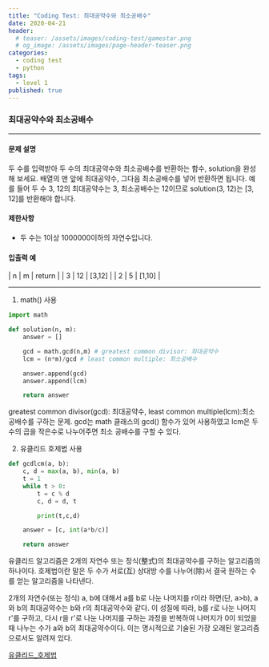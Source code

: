 ```yaml
---
title: "Coding Test: 최대공약수와 최소공배수"
date: 2020-04-21
header:
  # teaser: /assets/images/coding-test/gamestar.png
  # og_image: /assets/images/page-header-teaser.png
categories:
  - coding test
  - python
tags:
  - level 1
published: true
---
```


###  최대공약수와 최소공배수

---

#### 문제 설명

두 수를 입력받아 두 수의 최대공약수와 최소공배수를 반환하는 함수, solution을 완성해 보세요. 배열의 맨 앞에 최대공약수, 그다음 최소공배수를 넣어 반환하면 됩니다. 예를 들어 두 수 3, 12의 최대공약수는 3, 최소공배수는 12이므로 solution(3, 12)는 [3, 12]를 반환해야 합니다.

#### 제한사항

- 두 수는 1이상 1000000이하의 자연수입니다.

#### 입출력 예

| n | m |	return |
| 3 | 12 | [3,12] |
| 2 | 5 | [1,10] |

---

1.  math() 사용

```python
import math

def solution(n, m):
    answer = []

    gcd = math.gcd(n,m) # greatest common divisor: 최대공약수
    lcm = (n*m)/gcd # least common multiple: 최소공배수

    answer.append(gcd)
    answer.append(lcm)

    return answer
```
greatest common divisor(gcd): 최대공약수, least common multiple(lcm):최소공배수를 구하는 문제. gcd는 math 클래스의 gcd() 함수가 있어 사용하였고 lcm은 두 수의 곱을 작은수로 나누어주면 최소 공배수를 구할 수 있다.


2. 유클리드 호제법 사용

```python
def gcdlcm(a, b):
    c, d = max(a, b), min(a, b)
    t = 1
    while t > 0:
        t = c % d
        c, d = d, t

        print(t,c,d)

    answer = [c, int(a*b/c)]

    return answer
```

유클리드 알고리즘은 2개의 자연수 또는 정식(整式)의 최대공약수를 구하는 알고리즘의 하나이다. 호제법이란 말은 두 수가 서로(互) 상대방 수를 나누어(除)서 결국 원하는 수를 얻는 알고리즘을 나타낸다.

2개의 자연수(또는 정식) a, b에 대해서 a를 b로 나눈 나머지를 r이라 하면(단, a>b), a와 b의 최대공약수는 b와 r의 최대공약수와 같다. 이 성질에 따라, b를 r로 나눈 나머지 r'를 구하고, 다시 r을 r'로 나눈 나머지를 구하는 과정을 반복하여 나머지가 0이 되었을 때 나누는 수가 a와 b의 최대공약수이다. 이는 명시적으로 기술된 가장 오래된 알고리즘으로서도 알려져 있다.

[유클리드_호제법](https://ko.wikipedia.org/wiki/%EC%9C%A0%ED%81%B4%EB%A6%AC%EB%93%9C_%ED%98%B8%EC%A0%9C%EB%B2%95)
